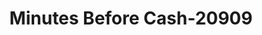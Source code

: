 ---
f_zip-code: 41031
f_state-code: KY
title: Minutes Before Cash-20909
f_phone: 859-235-0330
f_city-only: Cynthiana
f_address: 208 S Walnut Street Cynthiana
f_location-unique-id: '20909'
slug: minutes-before-cash-20909
updated-on: '2024-05-30T13:46:58.046Z'
created-on: '2024-05-30T13:36:59.803Z'
published-on: '2024-05-30T13:54:32.469Z'
f_city-state: cms/city/cynthiana-ky.md
f_company: cms/company/minutes-before-cash.md
f_state: cms/state/kentucky.md
layout: '[payday-loan].html'
tags: payday-loan
---